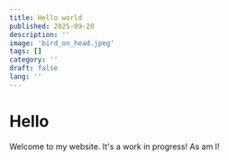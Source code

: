 ```yaml
---
title: Hello world
published: 2025-09-20
description: ''
image: 'bird_on_head.jpeg'
tags: []
category: ''
draft: false 
lang: ''
---
```


# Hello

Welcome to my website. It's a work in progress! As am I!
